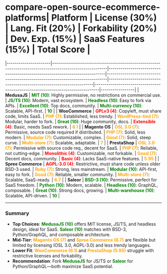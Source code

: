 # compare-open-source-ecommerce-platforms| **Platform**         | **License (30%)**                                                                                       | **Lang. Fit (20%)**                                                        | **Forkability (20%)**                                                        | **Dev. Exp. (15%)**                                                  | **SaaS Features (15%)**                                                        | **Total Score** |
|----------------------|---------------------------------------------------------------------------------------------------------|----------------------------------------------------------------------------|------------------------------------------------------------------------------|----------------------------------------------------------------------|--------------------------------------------------------------------------------|-----------------|
| **MedusaJS**         | <span style="color:green">**MIT (10)**</span>: Highly permissive, no restrictions on commercial use.     | <span style="color:green">**JS/TS (10)**</span>: Modern, vast ecosystem.   | <span style="color:green">**Headless (10)**</span>: Easy to fork via APIs.   | <span style="color:green">**Excellent (10)**</span>: Top docs, community. | <span style="color:green">**Multi-currency (10)**</span>: Scalable, API-first. | <span style="color:green">**10**</span> |
| **WooCommerce**      | <span style="color:red">**GPLv3 (4)**</span>: Copyleft, must share code, limits SaaS.                   | <span style="color:orange">**PHP (7)**</span>: Established, less trendy.   | <span style="color:orange">**WordPress-tied (7)**</span>: Modular, harder to fork. | <span style="color:green">**Great (10)**</span>: Huge community, docs.  | <span style="color:red">**Extensible (4)**</span>: Basic, needs SaaS rework.   | <span style="color:orange">**6.1**</span> |
| **Magento OS**       | <span style="color:orange">**OSL 3.0 (7)**</span>: Permissive, source code required if distributed.     | <span style="color:orange">**PHP (7)**</span>: Solid, less modern.         | <span style="color:orange">**Modular (7)**</span>: Customizable, complex.    | <span style="color:orange">**Good (7)**</span>: Solid, steep curve.  | <span style="color:orange">**Multi-store (7)**</span>: Scalable, adaptable.    | <span style="color:orange">**7**</span> |
| **PrestaShop**       | <span style="color:orange">**OSL 3.0 (7)**</span>: Permissive with source code req., decent for SaaS.   | <span style="color:orange">**PHP (7)**</span>: Reliable, not cutting-edge. | <span style="color:red">**Monolithic (4)**</span>: Customizable, not forkable. | <span style="color:orange">**Good (7)**</span>: Decent docs, community. | <span style="color:red">**Basic (4)**</span>: Lacks SaaS-native features.      | <span style="color:orange">**5.95**</span> |
| **Spree Commerce**   | <span style="color:red">**AGPL-3.0 (4)**</span>: Restrictive, must share code unless older BSD-3 used.  | <span style="color:orange">**Ruby (7)**</span>: Strong, less mainstream.   | <span style="color:green">**Modular (10)**</span>: API-first, easy to fork.  | <span style="color:orange">**Good (7)**</span>: Reliable, smaller community. | <span style="color:orange">**Multi-store (7)**</span>: Scalable, SaaS-ready.   | <span style="color:orange">**6.7**</span> |
| **Saleor**           | <span style="color:green">**BSD-3 (10)**</span>: Permissive, perfect for SaaS freedom.                  | <span style="color:green">**Python (10)**</span>: Modern, scalable.        | <span style="color:green">**Headless (10)**</span>: GraphQL, composable.     | <span style="color:green">**Great (10)**</span>: Strong docs, growing. | <span style="color:green">**Multi-warehouse (10)**</span>: Scalable, API-driven. | <span style="color:green">**10**</span> |

---

### Summary
- **Top Choices**: <span style="color:green">**MedusaJS (10)**</span> offers MIT license, JS/TS, and headless design, ideal for SaaS. <span style="color:green">**Saleor (10)**</span> matches with BSD-3, Python/GraphQL, and composable architecture.
- **Mid-Tier**: <span style="color:orange">**Magento OS (7)**</span> and <span style="color:orange">**Spree Commerce (6.7)**</span> are flexible but limited by licensing (OSL 3.0, AGPL-3.0) and less trendy languages.
- **Lower Fit**: <span style="color:orange">**WooCommerce (6.1)**</span> and <span style="color:orange">**PrestaShop (5.95)**</span> struggle with restrictive licenses and forkability.
- **Recommendation**: Fork <span style="color:green">**MedusaJS**</span> for JS/TS or <span style="color:green">**Saleor**</span> for Python/GraphQL—both maximize SaaS potential.

